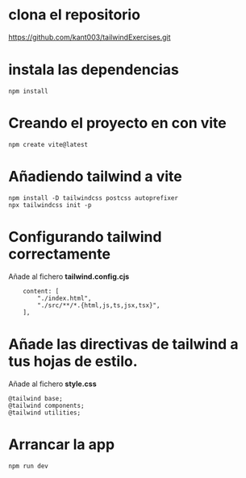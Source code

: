 # clona el repositorio

https://github.com/kant003/tailwindExercises.git

# instala las dependencias

```
npm install
```

# Creando el proyecto en con vite

```
npm create vite@latest
```

# Añadiendo tailwind a vite

```
npm install -D tailwindcss postcss autoprefixer
npx tailwindcss init -p
```

# Configurando tailwind correctamente

Añade al fichero **tailwind.config.cjs**
```
    content: [
        "./index.html",
        "./src/**/*.{html,js,ts,jsx,tsx}",
    ],
```

# Añade las directivas de tailwind a tus hojas de estilo.

Añade al fichero **style.css**

```
@tailwind base;
@tailwind components;
@tailwind utilities;
```


# Arrancar la app

```
npm run dev
```